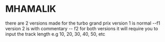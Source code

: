 # MHAMALIK

there are 2 versions made for the turbo grand prix
version 1 is normal --f1
version 2 is with commentary -- f2
for both versions it will require you to input the track length e.g 10, 20, 30, 40, 50, etc

